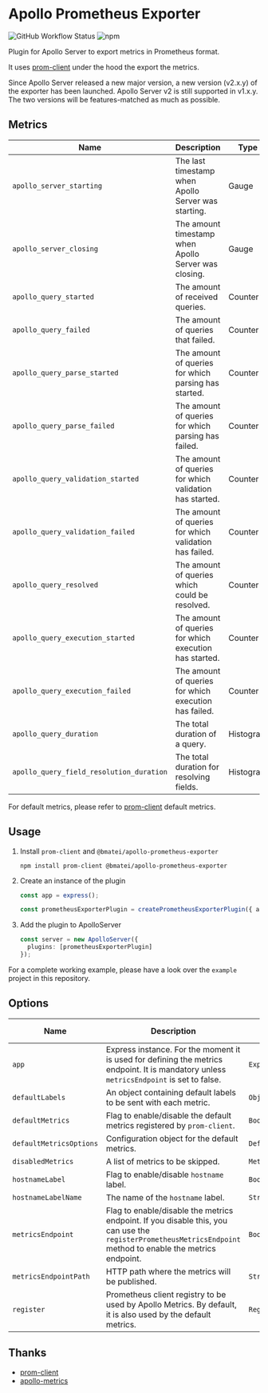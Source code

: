 # Apollo Prometheus Exporter

![GitHub Workflow Status](https://img.shields.io/github/workflow/status/bfmatei/apollo-prometheus-exporter/Release)
![npm](https://img.shields.io/npm/v/@bmatei/apollo-prometheus-exporter)

Plugin for Apollo Server to export metrics in Prometheus format.

It uses [prom-client](https://github.com/siimon/prom-client) under the hood the export the metrics.

Since Apollo Server released a new major version, a new version (v2.x.y) of the exporter has been launched. Apollo
Server v2 is still supported in v1.x.y. The two versions will be features-matched as much as possible.

## Metrics

| Name                                     | Description                                             | Type      |
| ---------------------------------------- | ------------------------------------------------------- | --------- |
| `apollo_server_starting`                 | The last timestamp when Apollo Server was starting.     | Gauge     |
| `apollo_server_closing`                  | The amount timestamp when Apollo Server was closing.    | Gauge     |
| `apollo_query_started`                   | The amount of received queries.                         | Counter   |
| `apollo_query_failed`                    | The amount of queries that failed.                      | Counter   |
| `apollo_query_parse_started`             | The amount of queries for which parsing has started.    | Counter   |
| `apollo_query_parse_failed`              | The amount of queries for which parsing has failed.     | Counter   |
| `apollo_query_validation_started`        | The amount of queries for which validation has started. | Counter   |
| `apollo_query_validation_failed`         | The amount of queries for which validation has failed.  | Counter   |
| `apollo_query_resolved`                  | The amount of queries which could be resolved.          | Counter   |
| `apollo_query_execution_started`         | The amount of queries for which execution has started.  | Counter   |
| `apollo_query_execution_failed`          | The amount of queries for which execution has failed.   | Counter   |
| `apollo_query_duration`                  | The total duration of a query.                          | Histogram |
| `apollo_query_field_resolution_duration` | The total duration for resolving fields.                | Histogram |

For default metrics, please refer to [prom-client](https://github.com/siimon/prom-client) default metrics.

## Usage

1. Install `prom-client` and `@bmatei/apollo-prometheus-exporter`

   ```shell script
   npm install prom-client @bmatei/apollo-prometheus-exporter
   ```

2. Create an instance of the plugin

   ```ts
   const app = express();

   const prometheusExporterPlugin = createPrometheusExporterPlugin({ app });
   ```

3. Add the plugin to ApolloServer

   ```ts
   const server = new ApolloServer({
     plugins: [prometheusExporterPlugin]
   });
   ```

For a complete working example, please have a look over the `example` project in this repository.

## Options

| Name                    | Description                                                                                                                                                  | Type                                   | Default Value |
| ----------------------- | ------------------------------------------------------------------------------------------------------------------------------------------------------------ | -------------------------------------- | ------------- |
| `app`                   | Express instance. For the moment it is used for defining the metrics endpoint. It is mandatory unless `metricsEndpoint` is set to false.                     | `Express`                              | `undefined`   |
| `defaultLabels`         | An object containing default labels to be sent with each metric.                                                                                             | `Object`                               | `{}`          |
| `defaultMetrics`        | Flag to enable/disable the default metrics registered by `prom-client`.                                                                                      | `Boolean`                              | `true`        |
| `defaultMetricsOptions` | Configuration object for the default metrics.                                                                                                                | `DefaultMetricsCollectorConfiguration` | `{}`          |
| `disabledMetrics`       | A list of metrics to be skipped.                                                                                                                             | `MetricsNames[]`                       | `[]`          |
| `hostnameLabel`         | Flag to enable/disable `hostname` label.                                                                                                                     | `Boolean`                              | `true`        |
| `hostnameLabelName`     | The name of the `hostname` label.                                                                                                                            | `String`                               | `hostname`    |
| `metricsEndpoint`       | Flag to enable/disable the metrics endpoint. If you disable this, you can use the `registerPrometheusMetricsEndpoint` method to enable the metrics endpoint. | `Boolean`                              | `true`        |
| `metricsEndpointPath`   | HTTP path where the metrics will be published.                                                                                                               | `String`                               | `"/metrics"`  |
| `register`              | Prometheus client registry to be used by Apollo Metrics. By default, it is also used by the default metrics.                                                 | `Registry`                             | `register`    |

## Thanks

- [prom-client](https://github.com/siimon/prom-client)
- [apollo-metrics](https://github.com/dotellie/apollo-metrics)
